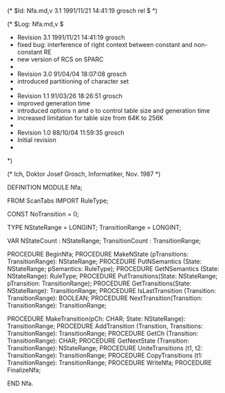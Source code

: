 (* $Id: Nfa.md,v 3.1 1991/11/21 14:41:19 grosch rel $ *)

(* $Log: Nfa.md,v $
 * Revision 3.1  1991/11/21  14:41:19  grosch
 * fixed bug: interference of right context between constant and non-constant RE
 * new version of RCS on SPARC
 *
 * Revision 3.0  91/04/04  18:07:08  grosch
 * introduced partitioning of character set
 * 
 * Revision 1.1  91/03/26  18:26:51  grosch
 * improved generation time
 * introduced options n and o to control table size and generation time
 * increased limitation for table size from 64K to 256K
 * 
 * Revision 1.0  88/10/04  11:59:35  grosch
 * Initial revision
 * 
 *)

(* Ich, Doktor Josef Grosch, Informatiker, Nov. 1987 *)

DEFINITION MODULE Nfa;

FROM ScanTabs	IMPORT	RuleType;

CONST
   NoTransition		= 0;

TYPE
   NStateRange		= LONGINT;
   TransitionRange	= LONGINT;

VAR
   NStateCount		: NStateRange;
   TransitionCount	: TransitionRange;

PROCEDURE BeginNfa;
PROCEDURE MakeNState	(pTransitions: TransitionRange): NStateRange;
PROCEDURE PutNSemantics	(State: NStateRange; pSemantics: RuleType);
PROCEDURE GetNSemantics	(State: NStateRange): RuleType;
PROCEDURE PutTransitions(State: NStateRange; pTransition: TransitionRange);
PROCEDURE GetTransitions(State: NStateRange): TransitionRange;
PROCEDURE IsLastTransition
			(Transition: TransitionRange): BOOLEAN;
PROCEDURE NextTransition(Transition: TransitionRange): TransitionRange;

PROCEDURE MakeTransition(pCh: CHAR; State: NStateRange): TransitionRange;
PROCEDURE AddTransition	(Transition, Transitions: TransitionRange): TransitionRange;
PROCEDURE GetCh		(Transition: TransitionRange): CHAR;
PROCEDURE GetNextState	(Transition: TransitionRange): NStateRange;
PROCEDURE UniteTransitions
			(t1, t2: TransitionRange): TransitionRange;
PROCEDURE CopyTransitions
			(t1: TransitionRange): TransitionRange;
PROCEDURE WriteNfa;
PROCEDURE FinalizeNfa;

END Nfa.
